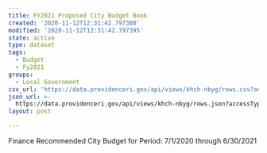 ```yaml
---
title: FY2021 Proposed City Budget Book
created: '2020-11-12T12:31:42.797388'
modified: '2020-11-12T12:31:42.797395'
state: active
type: dataset
tags:
  - Budget
  - Fy2021
groups:
  - Local Government
csv_url: 'https://data.providenceri.gov/api/views/khch-nbyg/rows.csv?accessType=DOWNLOAD'
json_url: >-
  https://data.providenceri.gov/api/views/khch-nbyg/rows.json?accessType=DOWNLOAD
layout: post

---
```

Finance Recommended City Budget for Period: 7/1/2020 through 6/30/2021
